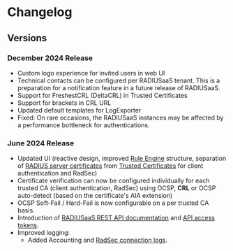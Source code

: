 # Changelog

## Versions

### December 2024 Release

* Custom logo experience for invited users in web UI
* Technical contacts can be configured per RADIUSaaS tenant. This is a preparation for a notification feature in a future release of RADIUSaaS.
* Support for FreshestCRL (DeltaCRL) in Trusted Certificates
* Support for brackets in CRL URL
* Updated default templates for LogExporter
* Fixed: On rare occasions, the RADIUSaaS instances may be affected by a performance bottleneck for authentications.





### June 2024 Release

* Updated UI (reactive design, improved [Rule Engine](../admin-portal/settings/rules/) structure, separation of [RADIUS server certificates](../admin-portal/settings/settings-server.md#server-certificates) from [Trusted Certificates](../admin-portal/settings/trusted-roots.md) for client authentication and RadSec)
* Certificate verification can now be configured individually for each trusted CA (client authentication, RadSec) using OCSP, **CRL** or OCSP auto-detect (based on the certificate's AIA extension)
* OCSP Soft-Fail / Hard-Fail is now configurable on a per trusted CA basis.
* Introduction of [RADIUSaaS REST API documentation](rest-api.md) and [API access tokens](../admin-portal/settings/permissions.md#access-tokens).
* Improved logging:&#x20;
  * Added Accounting and [RadSec connection logs](../admin-portal/insights/log.md#log-types).
